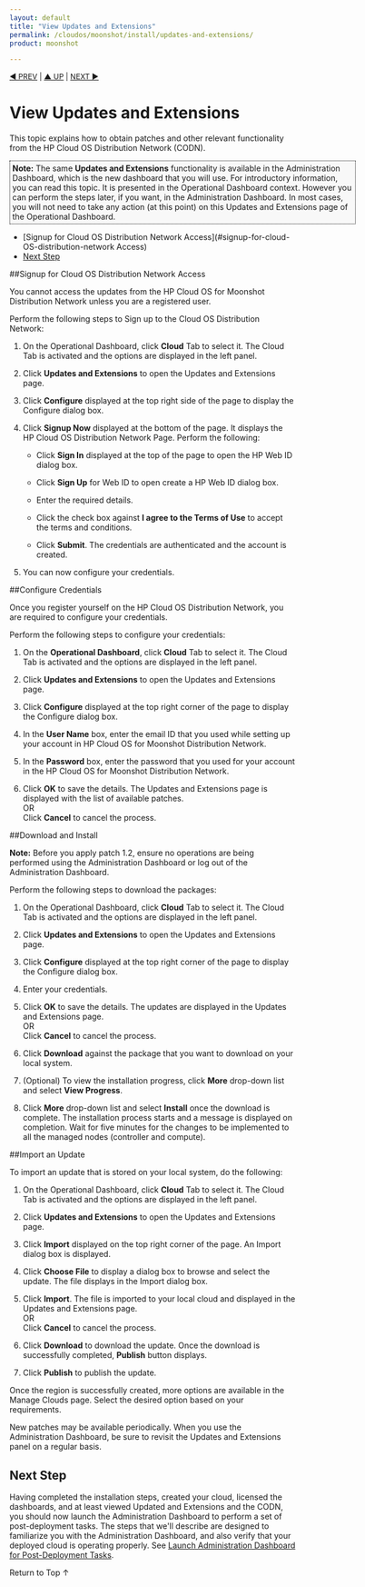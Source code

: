 ```yaml
---
layout: default
title: "View Updates and Extensions"
permalink: /cloudos/moonshot/install/updates-and-extensions/
product: moonshot

---
```


<!--PUBLISH--> 


<script> 

function PageRefresh { 
onLoad="window.refresh"
}

PageRefresh();

</script>


<p style="font-size: small;"> <a href="/cloudos/moonshot/install/customize-user-settings/">&#9664; PREV</a> | 
<a href="/cloudos/moonshot/install/">&#9650; UP</a> | <a href="/cloudos/moonshot/install/launch-admin-dashboard/">NEXT &#9654;</a> </p>

# View Updates and Extensions

This topic explains how to obtain patches and other relevant functionality from the HP Cloud OS Distribution Network (CODN).

<p style="background-color:#f8f8f8; padding:4px 4px 4px 4px; border: 1px dotted #000000; min-width:600px;"> <b>Note:</b> The same <b>Updates and Extensions</b> 
functionality is available in the Administration Dashboard, which is the new dashboard that you will use.  For introductory information, you can read this topic. It is 
presented in the Operational Dashboard context. However you can perform the steps later, if you want, in the Administration Dashboard. In most cases, 
you will not need to take any action (at this point) on this Updates and Extensions page of the Operational Dashboard.
</p>

* [Signup for Cloud OS Distribution Network Access](#signup-for-cloud-OS-distribution-network Access)
* [Next Step](#next-step)

<!--
* [Modify the CODN Runtime Configuration](#modify-the-codn-runtime-configuration) 
  * [Server Host and Port](#server-host-and-port)
  * [Proxy Configuration](#proxy-configuration)
  * [Logging](#logging)
* [CODN Service Commands](#codn-service-commands)
-->


##Signup for Cloud OS Distribution Network Access

You cannot access the updates from the HP Cloud OS for Moonshot Distribution Network unless you are a registered user. 

Perform the following steps to Sign up to the Cloud OS Distribution Network:

1. On the Operational Dashboard, click **Cloud** Tab to select it. The Cloud Tab is activated and the options are displayed in the left panel.

2. Click **Updates and Extensions** to open the Updates and Extensions page.

3. Click **Configure** displayed at the top right side of the page to display the Configure dialog box.

4. Click **Signup Now** displayed at the bottom of the page. It displays the HP Cloud OS Distribution Network Page. Perform the following:
	*  Click **Sign In** displayed at the top of the page to open the HP Web ID dialog box.

	*  Click **Sign Up** for Web ID to open create a HP Web ID dialog box.

	*  Enter the required details.

	*  Click the check box  against **I agree to the Terms of Use** to accept the terms and conditions.

	*  Click **Submit**. The credentials are authenticated and the account is created.
5. You can now configure your credentials.

##Configure Credentials

Once you register yourself on the HP Cloud OS Distribution Network, you are required to configure your credentials. 

Perform the following steps to configure your credentials:

1. On the **Operational Dashboard**, click **Cloud** Tab to select it. The Cloud Tab is activated and the options are displayed in the left panel.

2. Click **Updates and Extensions** to open the Updates and Extensions page.

3. Click **Configure** displayed at the top right corner of the page to display the Configure dialog box.

4. In the **User Name** box, enter the email ID that you used while setting up your account in HP Cloud OS for Moonshot Distribution Network.

5. In the **Password** box, enter the password that you used for your account in the HP Cloud OS for Moonshot Distribution Network.

6. Click **OK** to save the details. The Updates and Extensions page is displayed with the list of available patches.<br>
OR<br>
Click **Cancel** to cancel the process.


##Download and Install

**Note:** Before you apply patch 1.2, ensure no operations are being performed using the Administration Dashboard or log out of the Administration Dashboard.

Perform the following steps to download the packages:

1. On the Operational Dashboard, click **Cloud** Tab to select it. The Cloud Tab is activated and the options are displayed in the left panel.

2. Click **Updates and Extensions** to open the Updates and Extensions page.

3. Click **Configure** displayed at the top right corner of the page to display the Configure dialog box.

4. Enter your credentials.

5. Click **OK** to save the details. The updates are displayed in the Updates and Extensions page.<br>
OR<br>
Click **Cancel** to cancel the process.

6. Click **Download** against the package that you want to download on your local system.

7. (Optional) To view the installation progress, click **More** drop-down list and select **View Progress**.

8. Click **More** drop-down list and select **Install** once the download is complete. The installation process starts and a message is displayed on completion. Wait for five minutes for the changes to be implemented to all the managed nodes (controller and compute).

##Import an Update

To import an update that is stored on your local system, do the following:

1. On the Operational Dashboard, click **Cloud** Tab to select it. The Cloud Tab is activated and the options are displayed in the left panel.

2. Click **Updates and Extensions** to open the Updates and Extensions page.

3. Click **Import** displayed on the top right corner of the page. An Import dialog box is displayed.

4. Click **Choose File** to display a dialog box to browse and select the update. The file displays in the Import dialog box.

5. Click **Import**. The file is imported to your local cloud and displayed in the Updates and Extensions page.<br>
OR<br>
Click **Cancel** to cancel the process.

6. Click **Download** to download the update. Once the download is successfully completed, **Publish** button displays.

7. Click **Publish** to publish the update.


Once the region is successfully created, more options are available in the Manage Clouds page. Select the desired option based on your requirements.
<!--
## Configure and Download Steps

1. From the Cloud tab in the Operational Dashboard, click the **Updates and Extensions** panel. If you are accessing this page for the first time, 
there is no data to display in the table. <br> **Note:** The Operational Dashboard displays a warning message indicating that your credentials are not 
configured or there is no active session with the CODN. A session may timeout after 20 minutes.

2. Click the **Configure** button.

3. On the Configure dialog, if you are using it for the first time, sign up for the CODN.

4. After registering or logging in, you are returned to the Updates and Extensions panel. The Operational Dashboard presents the available downloads 
that are relevant to your HP Cloud OS for Moonshot environment.

5. Click the **Download** button located next to the item you want to download.  

6. Before installing an install module's hot fix, such as one labeled (for example) "Keystone Token Expiration Hotfix", verify that the install module you're about to update does exist for your cloud. To do this, access the HP Cloud OS for Moonshot Installation Dashboard. In Mozilla Firefox or Google 
Chrome, open https://192.168.124.10:3000. 

7. In the Installation Dashboard, open the proposal for the hot fix by clicking the **Edit** button next to the listed item.   

8. Return to the Operational Dashboard and its Updates and Extensions panel. Click **Install** next to the hot fix. The installation process starts. 

9. To check on the progress of the installation, click **More > View Progress**.  

10. Verify the patch installation. Once the job is in its completed state, reopen the patched proposal in the Installation Dashboard.  
Click **Edit**. For example, you should see the name of the hot fix, such as "Token-Expiration Hotfix Enabled." To apply the hot fix in your cloud, 
set its attribute Boolean value to **true**, click **Apply** and then **Save**.
--->
New patches may be available periodically. When you use the Administration Dashboard, be sure to revisit the Updates and Extensions panel on a regular basis. 

<!--
## Modify the CODN Runtime Configuration

CODN is a web service that provides catalog integration and content download services for the HP Cloud OS for Moonshot Operational Dashboard and 
HP Cloud OS for Moonshot Administration Dashboard. 

On your cloud controller node, the CODN configuration file is here:

<pre>
/etc/codn/codn.conf
</pre>

It contains parameters that set the runtime behavior of the CODN server. You can modify some, but not all, of the parameters. 

**Note:** Do not modify these sections of codn.conf:

* **codn_data**: this is the location of the job data information. 

* **codn_cache**: this is the location of the downloaded catalog entries. There is a directory for each catalog entry. 

### Server Host and Port

In /etc/codn/codn.conf, you can configure the host and port and proxy information for the web service.

<pre>
server = 
    'port': '21131',  
    'host': '0.0.0.0' 
}
</pre>
	
### Proxy Configuration

In /etc/codn/codn.conf, you can configure the proxy for connecting to the CODN Web catalog. For example:

<pre>
http_proxy = 'http://myproxy.myco.com:8080'
https_proxy = http_proxy
</pre>

### Logging

You will probably not have to change the default logging configuration.
                
<pre>
logging = {
    'loggers': {
        'root': {'level': 'INFO', 'handlers': ['console']},
        'codn': {'level': 'INFO', 'handlers': ['console', 'file']},
        'py.warnings': {'handlers': ['console']},
        '__force_dict__': True
    },
    'handlers': {
        'console': {
            'class': 'logging.StreamHandler',
            'formatter': 'simple'
        },
        'file': {
            'class': 'logging.handlers.RotatingFileHandler',
            'filename': '/var/log/codn/codn.log',
            'maxBytes': 1048576,
            'backupCount': 5,
            'formatter': 'simple'
        }
    },
</pre>

The **INFO** level logging will look like following examples. The formats shown below were modified to avoid long line breaks.

The following shows the CODN start time:

<pre>
2013-12-13 13:45:09,755 INFO  [codn.api.app][MainThread] *** CODN service started ***
</pre>

The following shows CODN getting all the catalog entries:

<pre>
2013-12-13 13:45:18,283 INFO  [codn.api.controllers.hooks][MainThread]  
Response  to: 10.1.34.33 "GET /v1/catalog" 200 3485
</pre>

Here CODN gets catalog entry 470:

<pre>
2013-12-13 13:45:53,846 INFO  [codn.api.controllers.hooks][MainThread]  
Request from: 10.1.34.33 "GET /v1/catalog/470"

2013-12-13 13:45:54,699 INFO  [codn.api.controllers.hooks][MainThread]  
Response  to: 10.1.34.33 "GET /v1/catalog/470" 200 414
</pre>

CODN requests download of catalog entry 470:

<pre>
2013-12-13 13:45:58,263 INFO  [codn.api.controllers.hooks][MainThread]  
Request from: 10.1.34.33 "POST /v1/catalog/470/download"

2013-12-13 13:45:58,290 INFO  [codn.api.controllers.hooks][MainThread]  
Response  to: 10.1.34.33 "POST /v1/catalog/470/download" 200 51
</pre>

The next log entry shows the progress of the download for catalog entry 470:

<pre>
2013-12-13 13:45:58,306 INFO  [codn.common.util.job][MainThread] 
Download job(id=f386e918-643f-11e3-969d-0050569f1ba4) for catalog entry(id=470) 
changed status from CREATED to PROCESSING

2013-12-13 13:45:58,361 INFO  [codn.api.controllers.hooks][MainThread]  
Request from: 10.1.34.33 "GET /v1/catalog"

2013-12-13 13:45:59,501 INFO  [codn.api.controllers.hooks][MainThread]  
Response  to: 10.1.34.33 "GET /v1/catalog" 200 3489
</pre>

Here the download of catalog entry 470 has completed:

<pre>
2013-12-13 13:46:07,945 INFO  [codn.common.util.job][MainThread] 
Download job(id=f386e918-643f-11e3-969d-0050569f1ba4) for catalog entry(id=470) 
changed status from PROCESSING to COMPLETED
</pre>

The next log entry shows the install of downloaded catalog entry 470:

<pre>
2013-12-13 13:48:33,464 INFO  [codn.common.util.job][MainThread] 
Install job(id=50020722-6440-11e3-969d-0050569f1ba4) for catalog entry(id=470) 
changed status from CREATED to PROCESSING

2013-12-13 13:48:33,777 INFO  [codn.handlers.content.image][MainThread] 
Image Content Handler 
var/cache/codn/470/cirros.d/component/cirros-0.3.0-x86_64-disk.img
</pre>

Here in the log is the completed installation of catalog entry 470:

<pre>
2013-12-13 13:49:48,914 INFO  [codn.common.util.job][MainThread] 
Install job(id=50020722-6440-11e3-969d-0050569f1ba4) for catalog entry(id=470) 
changed status from PROCESSING to COMPLETED
</pre>

The CODN service should always be running, but if it is ever 'stopped' or restarted then you will see that also in the log:

<pre>
2013-12-13 14:00:56,921 INFO  [codn.api.app]  *** CODN service stopping ***
</pre>

### Setting Verbose Logging with DEBUG

If you need more detailed logging information, change 'codn' level logging from INFO to DEBUG, which would result in verbose logging: 

<pre>
'codn': {'level': 'DEBUG', 'handlers': ['console', 'file']},
</pre>


## CODN Service Commands

You can start, monitor, and stop the CODN service with the following commands:

<pre>
service codn start  
service codn status 
service codn stop
</pre> 

If you edit codn.conf, be sure to stop and then start the service again:

<pre>
service codn stop 
service codn start
</pre>

Then check its status:

<pre>
service codn status
</pre>

If the service does not restart, check the codn.conf file for syntax errors.
--> 

## Next Step

Having completed the installation steps, created your cloud, licensed the dashboards, and at least viewed Updated and Extensions and the CODN, 
you should now launch the Administration Dashboard to perform a set of post-deployment tasks. The steps that we'll describe are designed to familiarize 
you with the Administration Dashboard, and also verify that your deployed cloud is operating properly. 
See [Launch Administration Dashboard for Post-Deployment Tasks](/cloudos/moonshot/install/launch-admin-dashboard/). 

<a href="#top" style="padding:14px 0px 14px 0px; text-decoration: none;"> Return to Top &#8593; </a>

